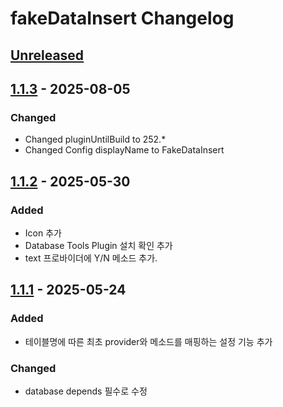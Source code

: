 <!-- Keep a Changelog guide -> https://keepachangelog.com -->

# fakeDataInsert Changelog

## [Unreleased]

## [1.1.3] - 2025-08-05

### Changed

- Changed pluginUntilBuild to 252.* 
- Changed Config displayName to FakeDataInsert

## [1.1.2] - 2025-05-30

### Added

- Icon 추가
- Database Tools Plugin 설치 확인 추가
- text 프로바이더에 Y/N 메소드 추가.

## [1.1.1] - 2025-05-24

### Added

- 테이블명에 따른 최초 provider와 메소드를 매핑하는 설정 기능 추가

### Changed

- database depends 필수로 수정

[Unreleased]: https://github.com/timan1802/fakeDataInsert/compare/v1.1.3...HEAD
[1.1.3]: https://github.com/timan1802/fakeDataInsert/compare/v1.1.2...v1.1.3
[1.1.2]: https://github.com/timan1802/fakeDataInsert/compare/v1.1.1...v1.1.2
[1.1.1]: https://github.com/timan1802/fakeDataInsert/commits/v1.1.1
